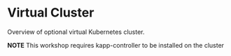 # Virtual Cluster

Overview of optional virtual Kubernetes cluster.

**NOTE** This workshop requires kapp-controller to be installed on the cluster
